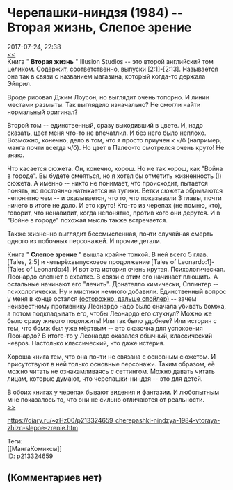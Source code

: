 Черепашки-ниндзя (1984) -- Вторая жизнь, Слепое зрение
======================================================

  
2017-07-24, 22:38  
  [<<](Черепашки-ниндзя%20(1984)%20--%20переиздание%20в%20хардах,%20Оттенки%20серого,%20Война%20в%20городе)    
 Книга "  **Вторая жизнь**  " Illusion Studios -- это второй английский том целиком. Содержит, соответственно, выпуски [2:1]-[2:13]. Называется она так в связи с названием магазина, который когда-то держала Эйприл.   
   
 Вроде рисовал Джим Лоусон, но выглядит очень топорно. И линии местами размыты. Так выглядело изначально? Не смогли найти нормальный оригинал?   
   
 Второй том -- единственный, сразу выходивший в цвете. И, надо сказать, цвет меня что-то не впечатлил. И без него было неплохо. Возможно, конечно, дело в том, что я просто приучен к ч/б (например, манга почти всегда ч/б). Но цвет в Палео-то смотрелся очень круто! Не знаю.   
   
 Что касается сюжета. Он, конечно, хорош. Но не так хорош, как "Война в городе". Вы будете смеяться, но я хотел бы отметить жизненность (!) сюжета. А именно -- никто не понимает, что происходит, пытается понять, но постоянно натыкается на тупики. Ветки сюжета обрываются непонятно чем -- и оказывается, что то, что показывали 3 главы, почти ничего в итоге не дало. И это круто! Кто-то из черепах (не помню, кто), говорит, что ненавидит, когда непонятно, против кого они дерутся. И в "Войне в городе" похожая мысль также встречается.   
   
 Также жизненно выглядит бессмысленная, почти случайная смерть одного из побочных персонажей. И прочие детали.   
   
 Книга "  **Слепое зрение**  " вышла крайне тонкой. В ней всего 5 глав. [Tales, 2:5] и четырёхвыпусковое продолжение [Tales of Leonardo:1]-[Tales of Leonardo:4]. И вот эта история очень крутая. Психологическая. Леонардо слепнет в схватке. В связи с этим его начинает плющить. А остальные начинают его "лечить". Донателло химически, Сплинтер -- психологически. Ну и мистики немного добавили. Единственный вопрос у меня в конце остался  [(осторожно, дальше спойлер)](https://zHz00.diary.ru/p213324659.htm?index=1#linkmore213324659m1)    -- зачем неизвестному противнику Леонардо надо было сначала убивать бомжа, а потом подкладывать его, чтобы Леонардо его стукнул? Можно же было сразу живого подолжить! Или так было удобнее? Или история с тем, что бомж был уже мёртвым -- это сказочка для успокоения Леонардо? В итоге-то у Леонардо оказался обычный, классический невроз. Настолько классический, что даже истерия.     
   
 Хороша книга тем, что она почти не связана с основным сюжетом. И присутствуют в ней только основные персонажи. Таким образом, её можно читать не ознакамливаясь с сеттингом. Можно давать читать лицам, которые думают, что черепашки-ниндзя -- это для детей.   
   
 В обоих книгах у черепах бывают видения и фантазии. И любопытным мне показалось то, что они не сильно отличаются от реальности.   
  [>>](Классические%20Черепашки-Ниндзя%20Черепашьи%20сны,%20Рассказы%203-4)    
  
<https://diary.ru/~zHz00/p213324659_cherepashki-nindzya-1984-vtoraya-zhizn-slepoe-zrenie.htm>  
  
Теги:  
[[МангаКомиксы]]  
ID: p213324659  


(Комментариев нет)
------------------